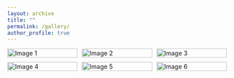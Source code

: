 ```yaml
---
layout: archive
title: ""
permalink: /gallery/
author_profile: true
---
```



<div style="display: grid; grid-template-columns: repeat(3, 1fr); grid-gap: 10px;">
  <div><img src="../images/3953273590_704e3899d5_m.jpg" alt="Image 1" style="width: 100%;" /></div>
  <div><img src="../images/3953273590_704e3899d5_m.jpg" alt="Image 2" style="width: 100%;" /></div>
  <div><img src="../images/3953273590_704e3899d5_m.jpg" alt="Image 3" style="width: 100%;" /></div>
  <div><img src="../images/3953273590_704e3899d5_m.jpg" alt="Image 4" style="width: 100%;" /></div>
  <div><img src="../images/3953273590_704e3899d5_m.jpg" alt="Image 5" style="width: 100%;" /></div>
  <div><img src="../images/3953273590_704e3899d5_m.jpg" alt="Image 6" style="width: 100%;" /></div>
  <!-- Add more images as needed -->
</div>